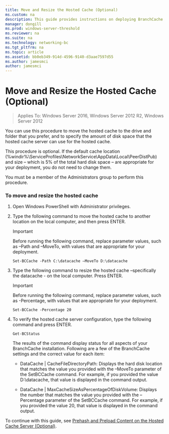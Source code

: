 ```yaml
---
title: Move and Resize the Hosted Cache (Optional)
ms.custom: na
description: This guide provides instructions on deploying BranchCache in hosted cache mode on computers running Windows Server 2016 and Windows 10
manager: dongill
ms.prod: windows-server-threshold
ms.reviewer: na
ms.suite: na
ms.technology: networking-bc
ms.tgt_pltfrm: na
ms.topic: article
ms.assetid: bb0eb349-914d-4596-9140-d3aae7597d55
ms.author: jamesmci
author: jamesmci
---
```


# Move and Resize the Hosted Cache \(Optional\)

>Applies To: Windows Server 2016, Windows Server 2012 R2, Windows Server 2012

You can use this procedure to move the hosted cache to the drive and folder that you prefer, and to specify the amount of disk space that the hosted cache server can use for the hosted cache.

This procedure is optional. If the default cache location \(%windir%\\ServiceProfiles\\NetworkService\\AppData\\Local\\PeerDistPub\) and size – which is 5% of the total hard disk space – are appropriate for your deployment, you do not need to change them.

You must be a member of the Administrators group to perform this procedure.

### To move and resize the hosted cache

1. Open Windows PowerShell with Administrator privileges.

2. Type the following command to move the hosted cache to another location on the local computer, and then press ENTER.

    > [!IMPORTANT]
    > Before running the following command, replace parameter values, such as –Path and –MoveTo, with values that are appropriate for your deployment.

    ``` 
    Set-BCCache -Path C:\datacache –MoveTo D:\datacache
    ``` 

3.  Type the following command to resize the hosted cache –specifically the datacache \- on the local computer. Press ENTER.

    > [!IMPORTANT]
    > Before running the following command, replace parameter values, such as \-Percentage, with values that are appropriate for your deployment.  

    ``` 
    Set-BCCache -Percentage 20
    ``` 

4.  To verify the hosted cache server configuration, type the following command and press ENTER.

    ``` 
    Get-BCStatus
    ``` 

    The results of the command display status for all aspects of your BranchCache installation. Following are a few of the BranchCache settings and the correct value for each item:

    -   DataCache | CacheFileDirectoryPath: Displays the hard disk location that matches the value you provided with the –MoveTo parameter of the SetBCCache command. For example, if you provided the value D:\\datacache, that value is displayed in the command output.

    -   DataCache | MaxCacheSizeAsPercentageOfDiskVolume: Displays the number that matches the value you provided with the –Percentage parameter of the SetBCCache command. For example, if you provided the value 20, that value is displayed in the command output.

To continue with this guide, see [Prehash and Preload Content on the Hosted Cache Server &#40;Optional&#41;](7-Bc-Prehash-Preload.md).